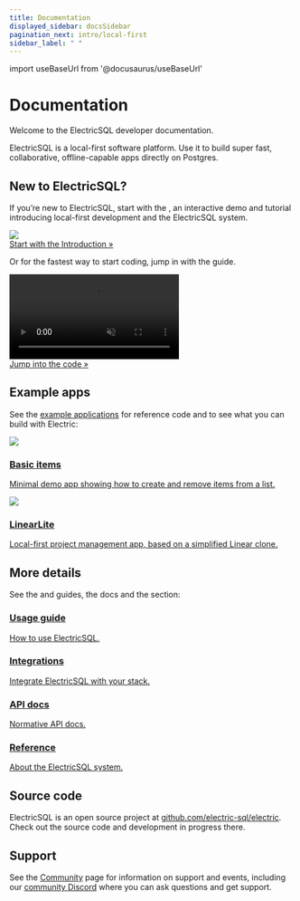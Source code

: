 ```yaml
---
title: Documentation
displayed_sidebar: docsSidebar
pagination_next: intro/local-first
sidebar_label: " "
---
```


import useBaseUrl from '@docusaurus/useBaseUrl'

# Documentation

Welcome to the ElectricSQL developer documentation.

ElectricSQL is a local-first software platform. Use it to build super fast, collaborative, offline-capable apps directly on Postgres.

## New to ElectricSQL?

If you’re new to ElectricSQL, start with the <DocPageLink path="intro/local-first" />, an interactive demo and tutorial introducing local-first development and the ElectricSQL system.

<div className="tile my-6 overflow-hidden">
  <div className="relative -mx-20 sm:-mx-6">
    <a href="/docs/intro/local-first" className="no-visual">
      <img src={useBaseUrl('/img/home/intro.svg')}
          className="w-full"
      />
    </a>
  </div>
  <div className="px-3 md:px-4">
    <a href="/docs/intro/local-first"
        className="button button--outline w-full mt-2">
      Start with the Introduction &raquo;
    </a>
  </div>
</div>

Or for the fastest way to start coding, jump in with the <DocPageLink path="quickstart" /> guide.

<div className="tile my-6 overflow-hidden">
  <div className="-m-8 relative">
    <a href="/docs/quickstart" className="no-visual">
      <video className="w-full mx-auto"
          autoPlay={true} loop muted playsInline>
        <source src={useBaseUrl('/videos/quickstart-desktop.mp4')} />
      </video>
    </a>
  </div>
  <div className="px-3 md:px-4">
    <a href="/docs/quickstart"
        className="relative button button--outline w-full sm:-mt-4">
      Jump into the code &raquo;
    </a>
  </div>
</div>

## Example apps

See the [example applications](./top-level-listings/examples.md) for reference code and to see what you can build with Electric:

<div className="grid grid-cols-1 sm:grid-cols-2 gap-6">
  <div className="tile">
    <div className="px-3 md:px-4">
      <a href="/docs/examples/basic">
        <img src={useBaseUrl('/img/examples/basic.svg')} loading="lazy"
            className="mt-2 -mb-1 sm:mt-3 sm:-mb-2 md:mt-4 w-8 sm:w-9 md:w-10"
        />
        <h3>
          Basic items
        </h3>
        <p className="text-small mb-2">
          Minimal demo app showing how to create and remove items
          from a list.
        </p>
      </a>
    </div>
  </div>
  <div className="tile">
    <div className="px-3 md:px-4">
      <a href="/docs/examples/linear-lite">
        <img src={useBaseUrl('/img/examples/linear-lite.svg')} loading="lazy"
            className="mt-2 -mb-1 sm:mt-3 sm:-mb-2 md:mt-4 w-8 sm:w-9 md:w-10"
        />
        <h3>
          LinearLite
        </h3>
        <p className="text-small mb-2">
          Local-first project management app, based on a simplified
          Linear clone.
        </p>
      </a>
    </div>
  </div>
</div>

## More details

See the <DocPageLink path="usage" /> and <DocPageLink path="integrations" /> guides, the <DocPageLink path="api" /> docs and the <DocPageLink path="reference" /> section:

<div className="grid grid-cols-1 sm:grid-cols-2 gap-6">
  <div className="tile">
    <div className="px-3 md:px-4">
      <a href="/docs/usage">
        <h3>
          Usage guide
        </h3>
        <p className="text-small mb-2">
          How to use ElectricSQL.
        </p>
      </a>
    </div>
  </div>
  <div className="tile">
    <div className="px-3 md:px-4">
      <a href="/docs/integrations">
        <h3>
          Integrations
        </h3>
        <p className="text-small mb-2">
          Integrate ElectricSQL with your stack.
        </p>
      </a>
    </div>
  </div>
  <div className="tile">
    <div className="px-3 md:px-4">
      <a href="/docs/api">
        <h3>
          API docs
        </h3>
        <p className="text-small mb-2">
          Normative API docs.
        </p>
      </a>
    </div>
  </div>
  <div className="tile">
    <div className="px-3 md:px-4">
      <a href="/docs/reference">
        <h3>
          Reference
        </h3>
        <p className="text-small mb-2">
          About the ElectricSQL system.
        </p>
      </a>
    </div>
  </div>
</div>

## Source code

ElectricSQL is an open source project at [github.com/electric-sql/electric](https://github.com/electric-sql/electric). Check out the source code and development in progress there.

## Support

See the [Community](/about/community) page for information on support and events, including our [community Discord](https://discord.electric-sql.com) where you can ask questions and get support.
